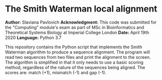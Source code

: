 # The Smith Waterman local alignment

**Author:** Slaviana Pavlovich
**Acknowledgment:** This code was submitted for the "Computing" module's exam as part of MSc in Bioinformatics and Theoretical Systems Biology at Imperial College London
**Date:** April 19th 2020
**Language:** Python 3.7

This repository contains the Python script that implements the Smith Waterman algorithm to produce a sequence alignment. The program will read two sequences from two files and print the alignment to the screen. The algorithm is simplified in that it only needs to use a basic scoring method, regardless of the nature of the sequences being aligned. The scores are: match (+1), mismatch (-1) and gap (-1).
